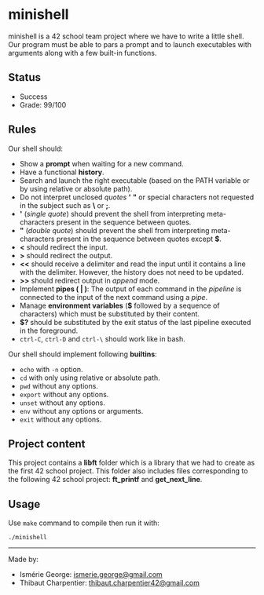 # minishell

minishell is a 42 school team project where we have to write a little shell. Our program must be able to pars a prompt and to launch executables with arguments along with a few built-in functions.

## Status

* Success
* Grade: 99/100

## Rules

Our shell should:
* Show a **prompt** when waiting for a new command.
* Have a functional **history**.
* Search and launch the right executable (based on the PATH variable or by using relative or absolute path).
* Do not interpret unclosed _quotes_ **'** **"** or special characters not requested in the subject such as **\\** or **;**.
* **'** (_single quote_) should prevent the shell from interpreting meta-characters present in the sequence between quotes.
* **"** (_double quote_) should prevent the shell from interpreting meta-characters present in the sequence between quotes except **$**.
* **<** should redirect the input.
* **>** should redirect the output.
* **<<** should receive a delimiter and read the input until it contains a line with the delimiter. However, the history does not need to be updated.
* **>>** should redirect output in _append_ mode.
* Implement **pipes ( | )**: The output of each command in the _pipeline_ is connected to the input of the next command using a _pipe_.
* Manage **environment variables** (**$** followed by a sequence of characters) which must be substituted by their content.
* **$?** should be substituted by the exit status of the last pipeline executed in the foreground.
* ```ctrl-C```, ```ctrl-D``` and ```ctrl-\``` should work like in bash.

Our shell should implement following **builtins**:
* ```echo``` with ```-n``` option.
* ```cd``` with only using relative or absolute path.
* ```pwd``` without any options.
* ```export``` without any options.
* ```unset``` without any options.
* ```env``` without any options or arguments.
* ```exit``` without any options.

## Project content

This project contains a **libft** folder which is a library that we had to create as the first 42 school project. This folder also includes files corresponding to the following 42 school project: **ft_printf** and **get_next_line**.

## Usage

Use ```make``` command to compile then run it with:
```
./minishell
```
***
Made by:
* Ismérie George: <ismerie.george@gmail.com>
* Thibaut Charpentier: <thibaut.charpentier42@gmail.com>

